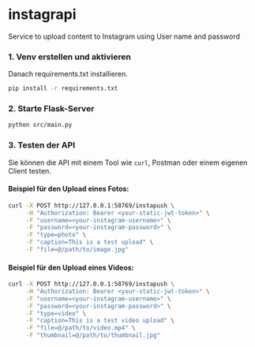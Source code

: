 # instagrapi
Service to upload content to Instagram using User name and password

### 1. Venv erstellen und aktivieren

Danach requirements.txt installieren. <br>
```bash    
pip install -r requirements.txt
```
### 2. Starte Flask-Server
```bash
python src/main.py
```

### 3. Testen der API

Sie können die API mit einem Tool wie `curl`, Postman oder einem eigenen Client testen.

#### Beispiel für den Upload eines Fotos:

```bash
curl -X POST http://127.0.0.1:58769/instapush \
     -H "Authorization: Bearer <your-static-jwt-token>" \
     -F "username=<your-instagram-username>" \
     -F "password=<your-instagram-password>" \
     -F "type=photo" \
     -F "caption=This is a test upload" \
     -F "file=@/path/to/image.jpg"
```

#### Beispiel für den Upload eines Videos:

```bash
curl -X POST http://127.0.0.1:58769/instapush \
     -H "Authorization: Bearer <your-static-jwt-token>" \
     -F "username=<your-instagram-username>" \
     -F "password=<your-instagram-password>" \
     -F "type=video" \
     -F "caption=This is a test video upload" \
     -F "file=@/path/to/video.mp4" \
     -F "thumbnail=@/path/to/thumbnail.jpg"
```
